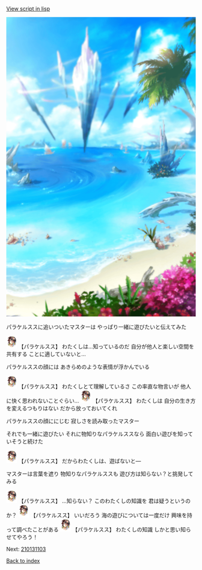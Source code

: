 [View script in lisp](../scripts/210131102.txt)

![sea_beach_day.png](../images/backgrounds/sea_beach_day.png)

パラケルススに追いついたマスターは
やっぱり一緒に遊びたいと伝えてみた

<img src="../images/units/2101311.png" alt="2101311.png" height="34"/>
【パラケルスス】
わたくしは…知っているのだ
自分が他人と楽しい空間を共有する
ことに適していないと…

パラケルススの顔には
あきらめのような表情が浮かんでいる

<img src="../images/units/2101311.png" alt="2101311.png" height="34"/>
【パラケルスス】
わたくしとて理解しているさ
この率直な物言いが
他人に快く思われないことぐらい…

<img src="../images/units/2101311.png" alt="2101311.png" height="34"/>
【パラケルスス】
わたくしは
自分の生き方を変えるつもりはない
だから放っておいてくれ

パラケルススの顔ににじむ
寂しさを読み取ったマスター

それでも一緒に遊びたい
それに物知りなパラケルススなら
面白い遊びを知っていそうと続けた

<img src="../images/units/2101311.png" alt="2101311.png" height="34"/>
【パラケルスス】
だからわたくしは、遊ばないと―

マスターは言葉を遮り
物知りなパラケルススも
遊び方は知らない？と挑発してみる

<img src="../images/units/2101311.png" alt="2101311.png" height="34"/>
【パラケルスス】
…知らない？
このわたくしの知識を
君は疑うというのか？

<img src="../images/units/2101311.png" alt="2101311.png" height="34"/>
【パラケルスス】
いいだろう
海の遊びについては一度だけ
興味を持って調べたことがある

<img src="../images/units/2101311.png" alt="2101311.png" height="34"/>
【パラケルスス】
わたくしの知識
しかと思い知らせてやろう！


Next: [210131103](210131103.md)

[Back to index](index.md)
